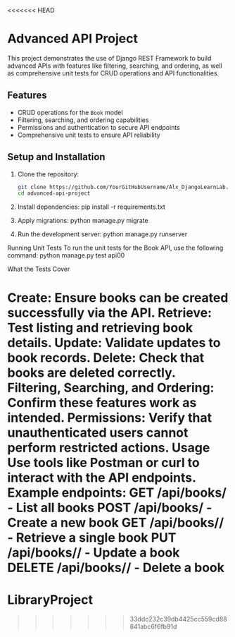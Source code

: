 <<<<<<< HEAD
# Advanced API Project

This project demonstrates the use of Django REST Framework to build advanced APIs with features like filtering, searching, and ordering, as well as comprehensive unit tests for CRUD operations and API functionalities.

## Features

- CRUD operations for the `Book` model
- Filtering, searching, and ordering capabilities
- Permissions and authentication to secure API endpoints
- Comprehensive unit tests to ensure API reliability

## Setup and Installation

1. Clone the repository:
   ```bash
   git clone https://github.com/YourGitHubUsername/Alx_DjangoLearnLab.git
   cd advanced-api-project

2. Install dependencies:
   pip install -r requirements.txt

3. Apply migrations:
   python manage.py migrate

4. Run the development server:
   python manage.py runserver



Running Unit Tests
To run the unit tests for the Book API, use the following command:
   python manage.py test api00


What the Tests Cover

Create: Ensure books can be created successfully via the API.
Retrieve: Test listing and retrieving book details.
Update: Validate updates to book records.
Delete: Check that books are deleted correctly.
Filtering, Searching, and Ordering: Confirm these features work as intended.
Permissions: Verify that unauthenticated users cannot perform restricted actions.
Usage
Use tools like Postman or curl to interact with the API endpoints.
Example endpoints:
GET /api/books/ - List all books
POST /api/books/ - Create a new book
GET /api/books/<id>/ - Retrieve a single book
PUT /api/books/<id>/ - Update a book
DELETE /api/books/<id>/ - Delete a book
=======
# LibraryProject
>>>>>>> 33ddc232c39db4425cc559cd88841abc6f6fb91d
